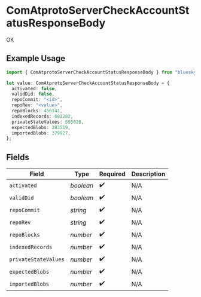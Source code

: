 # ComAtprotoServerCheckAccountStatusResponseBody

OK

## Example Usage

```typescript
import { ComAtprotoServerCheckAccountStatusResponseBody } from "bluesky/models/operations";

let value: ComAtprotoServerCheckAccountStatusResponseBody = {
  activated: false,
  validDid: false,
  repoCommit: "<id>",
  repoRev: "<value>",
  repoBlocks: 456141,
  indexedRecords: 683282,
  privateStateValues: 695626,
  expectedBlobs: 283519,
  importedBlobs: 379927,
};
```

## Fields

| Field                | Type                 | Required             | Description          |
| -------------------- | -------------------- | -------------------- | -------------------- |
| `activated`          | *boolean*            | :heavy_check_mark:   | N/A                  |
| `validDid`           | *boolean*            | :heavy_check_mark:   | N/A                  |
| `repoCommit`         | *string*             | :heavy_check_mark:   | N/A                  |
| `repoRev`            | *string*             | :heavy_check_mark:   | N/A                  |
| `repoBlocks`         | *number*             | :heavy_check_mark:   | N/A                  |
| `indexedRecords`     | *number*             | :heavy_check_mark:   | N/A                  |
| `privateStateValues` | *number*             | :heavy_check_mark:   | N/A                  |
| `expectedBlobs`      | *number*             | :heavy_check_mark:   | N/A                  |
| `importedBlobs`      | *number*             | :heavy_check_mark:   | N/A                  |